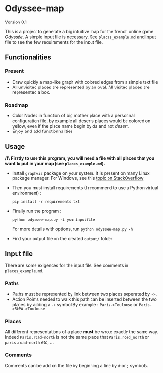 # Odyssee-map

Version 0.1

This is a project to generate a big intuitive map for the french online game [*Odyssée*](https://www.jdr-odyssee.net/odyssee/).
A simple input file is necessary. 
See `places_example.md` and [Input file](#Input-file 'Go to Input file section') to see the few requirements for the input file.

## Functionalities

### Present

- Draw quickly a map-like graph with colored edges from a simple text file
- All unvisited places are represented by an oval. All visited places are represented a box.

### Roadmap

- Color Nodes in function of big mother place with a personnal configuration file, 
by example all deserts places would be colored on yellow, even if the place name begin by *ds* and not *desert*.
- Enjoy and add functionnalities

## Usage

**/!\ Firstly to use this program, you will need a file with all places that you want to put in your map 
(see `places_example.md`).**

- Install `graphviz` package on your system. It is present on many Linux package manager. For Windows, see this [topic on StackOverflow](https://stackoverflow.com/questions/35064304/runtimeerror-make-sure-the-graphviz-executables-are-on-your-systems-path-aft)

- Then you must install requirements  (I recommend to use a Python virtual environment) :

  `pip install -r requirements.txt`

- Finally run the program :

  `python odyssee-map.py -i yourinputfile`

  For more details with options, run `python odyssee-map.py -h`

- Find your output file on the created `output/` folder

## Input file 

There are some exigences for the input file. See comments in  `places_example.md`.

### Paths 

- Paths must be represented by link between two places seperated by `->`.
- Action Points needed to walk this path can be inserted between the two places by adding a `->` symbol
By example :
`Paris->Toulouse` or `Paris->50PA->Toulouse`

### Places

All different representations of a place **must** be wrote exactly the same way. 
Indeed `Paris.road-north` is not the same place that `Paris.road_north` or `paris.road-north` etc, ...

### Comments

Comments can be add on the file by beginning a line by `#` or `;` symbols.
